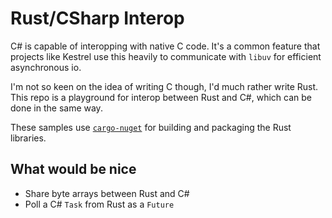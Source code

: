 # Rust/CSharp Interop

C# is capable of interopping with native C code. It's a common feature that projects like Kestrel use this heavily to communicate with `libuv` for efficient asynchronous io.

I'm not so keen on the idea of writing C though, I'd much rather write Rust. This repo is a playground for interop between Rust and C#, which can be done in the same way.

These samples use [`cargo-nuget`](https://github.com/KodrAus/cargo-nuget) for building and packaging the Rust libraries.

## What would be nice

- Share byte arrays between Rust and C#
- Poll a C# `Task` from Rust as a `Future`
